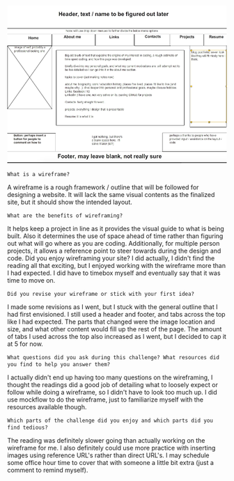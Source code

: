 ![image hopefully](https://github.com/cguard90/cguard90.github.io/blob/master/WireFrame.png)






    What is a wireframe?
A wireframe is a rough framework / outline that will be followed for designing a website. It will lack the same visual contents as the finalized site, but it should show the intended layout.

    What are the benefits of wireframing?
It helps keep a project in line as it provides the visual guide to what is being built. Also it determines the use of space ahead of time rather than figuring out what will go where as you are coding. Additionally, for multiple person projects, it allows a reference point to steer towards during the design and code.
    Did you enjoy wireframing your site?
I did actually, I didn't find the reading all that exciting, but I enjoyed working with the wireframe more than I had expected. I did have to timebox myself and eventually say that it was time to move on.

    Did you revise your wireframe or stick with your first idea?
I made some revisions as I went, but I stuck with the general outline that I had first envisioned. I still used a header and footer, and tabs across the top like I had expected. The parts that changed were the image location and size, and what other content would fill up the rest of the page. The amount of tabs I used across the top also increased as I went, but I decided to cap it at 5 for now.

    What questions did you ask during this challenge? What resources did you find to help you answer them?
I actually didn't end up having too many questions on the wireframing, I thought the readings did a good job of detailing what to loosely expect or follow while doing a wireframe, so I didn't have to look too much up. I did use mockflow to do the wireframe, just to familiarize myself with the resources available though.

    Which parts of the challenge did you enjoy and which parts did you find tedious?
The reading was definitely slower going than actually working on the wireframe for me. I also definitely could use more practice with inserting images using reference URL's rather than direct URL's. I may schedule some office hour time to cover that with someone a little bit extra (just a comment to remind myself).
